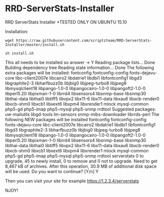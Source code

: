 # RRD-ServerStats-Installer
RRD ServerStats Installer
*TESTED ONLY ON UBUNTU 15.10

Installation:

`wget https://raw.githubusercontent.com/scriptzteam/RRD-ServerStats-Installer/master/install.sh`

`sh install.sh`

This all needs to be installed so answer -> Y
Reading package lists... Done
Building dependency tree
Reading state information... Done
The following extra packages will be installed:
  fontconfig fontconfig-config fonts-dejavu-core libc-client2007e libcairo2 libdatrie1 libdbi1 libfontconfig1 libgd3 libgraphite2-3 libharfbuzz0b libjbig0
  libjpeg-turbo8 libjpeg8 libmysqlclient18 libpango-1.0-0 libpangocairo-1.0-0 libpangoft2-1.0-0 libperl5.20 libpixman-1-0 librrd4 libsensors4 libsnmp-base
  libsnmp30 libthai-data libthai0 libtiff5 libvpx2 libx11-6 libx11-data libxau6 libxcb-render0 libxcb-shm0 libxcb1 libxext6 libxpm4 libxrender1 mlock
  mysql-common php5-gd php5-imap php5-mysql php5-snmp rrdtool
Suggested packages:
  uw-mailutils libgd-tools lm-sensors snmp-mibs-downloader librrds-perl
The following NEW packages will be installed
  fontconfig fontconfig-config fonts-dejavu-core libc-client2007e libcairo2 libdatrie1 libdbi1 libfontconfig1 libgd3 libgraphite2-3 libharfbuzz0b libjbig0
  libjpeg-turbo8 libjpeg8 libmysqlclient18 libpango-1.0-0 libpangocairo-1.0-0 libpangoft2-1.0-0 libperl5.20 libpixman-1-0 librrd4 libsensors4 libsnmp-base
  libsnmp30 libthai-data libthai0 libtiff5 libvpx2 libx11-6 libx11-data libxau6 libxcb-render0 libxcb-shm0 libxcb1 libxext6 libxpm4 libxrender1 mlock
  mysql-common php5-gd php5-imap php5-mysql php5-snmp rrdtool serverstats
0 to upgrade, 45 to newly install, 0 to remove and 0 not to upgrade.
Need to get 8,467 kB of archives.
After this operation, 30.9 MB of additional disk space will be used.
Do you want to continue? [Y/n] Y

Then you can visit your site for example https://1.2.3.4/serverstats

NJOY!
